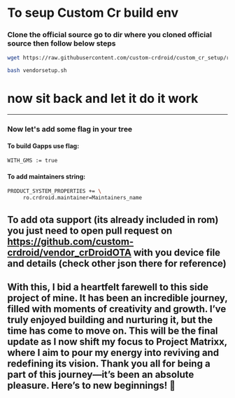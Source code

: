 # To seup Custom Cr build env 

### Clone the official source go to dir where you cloned official source then follow below steps 


```bash
wget https://raw.githubusercontent.com/custom-crdroid/custom_cr_setup/refs/heads/15.0/vendorsetup.sh
```

```bash
bash vendorsetup.sh
```
# now sit back and let it do it work 
_________________________________________________________________________________________________________________________________________________________________________________

### Now let's add some flag in your tree 

#### To build Gapps use flag:
```bash
WITH_GMS := true
```

#### To add maintainers string:
```bash
PRODUCT_SYSTEM_PROPERTIES += \
     ro.crdroid.maintainer=Maintainers_name
```

## To add ota support (its already included in rom) you just need to open pull request on https://github.com/custom-crdroid/vendor_crDroidOTA with you device file and details (check other json there for reference) 

## With this, I bid a heartfelt farewell to this side project of mine. It has been an incredible journey, filled with moments of creativity and growth. I’ve truly enjoyed building and nurturing it, but the time has come to move on. This will be the final update as I now shift my focus to Project Matrixx, where I aim to pour my energy into reviving and redefining its vision. Thank you all for being a part of this journey—it’s been an absolute pleasure. Here’s to new beginnings! 🌟




